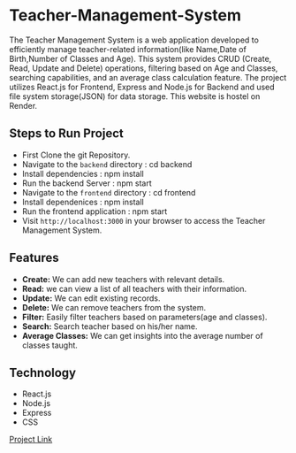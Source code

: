 # Teacher-Management-System
The Teacher Management System is a web application developed to efficiently manage teacher-related information(like Name,Date of Birth,Number of Classes and Age). This system provides CRUD (Create, Read, Update and Delete) operations, filtering based on Age and Classes, searching capabilities, and an average class calculation feature. The project utilizes React.js for Frontend, Express and Node.js for Backend and used file system storage(JSON) for data storage. This website is hostel on Render.

## Steps to Run Project
- First Clone the git Repository.
- Navigate to the `backend` directory : cd backend
- Install dependencies : npm install
- Run the backend Server : npm start
- Navigate to the `frontend` directory : cd frontend
- Install dependenices : npm install
- Run the frontend application : npm start
- Visit `http://localhost:3000` in your browser to access the Teacher Management System.

## Features
- **Create:** We can add new teachers with relevant details.
- **Read:** we can view a list of all teachers with their information.
- **Update:** We can edit existing records.
- **Delete:** We can remove teachers from the system.
- **Filter:** Easily filter teachers based on parameters(age and classes).
- **Search:** Search teacher based on his/her name.
- **Average Classes:** We can get insights into the average number of classes taught.

## Technology
- React.js
- Node.js
- Express
- CSS

[Project Link](https://teacher-management-system-k2ri.onrender.com/)


